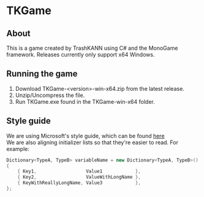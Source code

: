 # TKGame

## About
This is a game created by TrashKANN using C# and the MonoGame framework. Releases currently only support x64 Windows.

## Running the game
1. Download TKGame-\<version\>-win-x64.zip from the latest release.
2. Unzip/Uncompress the file.
3. Run TKGame.exe found in the TKGame-win-x64 folder.

## Style guide
We are using Microsoft's style guide, which can be found [here](https://learn.microsoft.com/en-us/dotnet/csharp/fundamentals/coding-style/coding-conventions)  
We are also aligning initializer lists so that they're easier to read. For example:
```csharp
Dictionary<TypeA, TypeB> variableName = new Dictionary<TypeA, TypeB>()
{
    { Key1,                  Value1            },
    { Key2,                  ValueWithLongName },
    { KeyWithReallyLongName, Value3            },
};
```